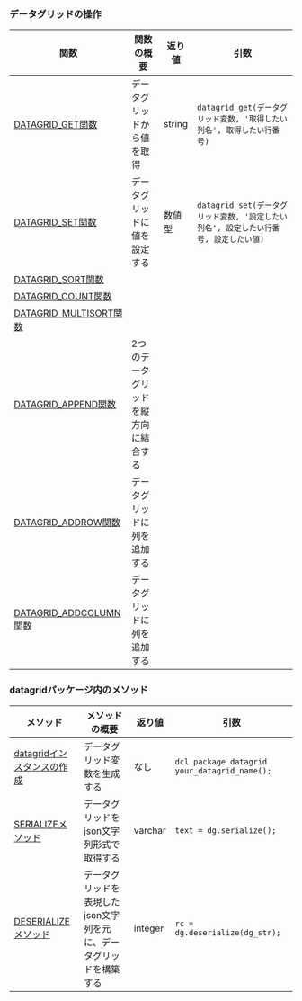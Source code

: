 ### データグリッドの操作

|関数|関数の概要|返り値|引数|
|-|-|-|-|
|[DATAGRID_GET関数](https://documentation.sas.com/doc/ja/edmcdc/v_047/edmdatagrids/n04ham6nlknk8ln17nuk76nue4vw.htm)|データグリッドから値を取得|string|`datagrid_get(データグリッド変数, '取得したい列名', 取得したい行番号)`|
|[DATAGRID_SET関数](https://documentation.sas.com/doc/ja/edmcdc/v_047/edmdatagrids/p0danjcrv2wxttn1isg5kq69rcb2.htm)|データグリッドに値を設定する|数値型|`datagrid_set(データグリッド変数, '設定したい列名', 設定したい行番号, 設定したい値)`|
|[DATAGRID_SORT関数](https://documentation.sas.com/doc/ja/edmcdc/v_047/edmdatagrids/n08c59acvwpzx3n1pf4z22crgobo.htm)|
|[DATAGRID_COUNT関数](https://documentation.sas.com/doc/ja/edmcdc/v_047/edmdatagrids/p0wg7r5h8ayh0bn173vtjch62vql.htm)|
|[DATAGRID_MULTISORT関数](https://documentation.sas.com/doc/ja/edmcdc/v_047/edmdatagrids/p1j705zmq57izen19bswoycc5h0j.htm)|
|[DATAGRID_APPEND関数](https://documentation.sas.com/doc/ja/edmcdc/v_047/edmdatagrids/n0plj4pbqiaxwnn1gzcgik62kxf7.htm)|2つのデータグリッドを縦方向に結合する|
|[DATAGRID_ADDROW関数](https://documentation.sas.com/doc/ja/edmcdc/v_047/edmdatagrids/n109izonc0diazn0z2gy6wqehync.htm)|データグリッドに列を追加する|
|[DATAGRID_ADDCOLUMN関数](https://documentation.sas.com/doc/ja/edmcdc/v_047/edmdatagrids/n1djgke34f9wdhn15rsisdozptej.htm)|データグリッドに列を追加する|

### datagridパッケージ内のメソッド

|メソッド|メソッドの概要|返り値|引数|
|-|-|-|-|
|[datagridインスタンスの作成](https://documentation.sas.com/doc/ja/pgmsascdc/v_052/ds2ref/n1stcoa7nnyi0ln1nljhri5h5gll.htm)|データグリッド変数を生成する|なし|`dcl package datagrid your_datagrid_name();`
|[SERIALIZEメソッド](https://documentation.sas.com/doc/ja/pgmsascdc/v_052/ds2ref/p0d8qornkbisorn13kdm99rpcyej.htm)|データグリッドをjson文字列形式で取得する|varchar|`text = dg.serialize();`|
|[DESERIALIZEメソッド](https://documentation.sas.com/doc/ja/pgmsascdc/v_052/ds2ref/n12g3rpqzsaxrwn0zgecxv4qpfd6.htm)|データグリッドを表現したjson文字列を元に、データグリッドを構築する|integer|`rc = dg.deserialize(dg_str);`|
